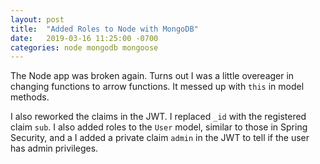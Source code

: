 ```yaml
---
layout: post
title:  "Added Roles to Node with MongoDB"
date:   2019-03-16 11:25:00 -0700
categories: node mongodb mongoose
---
```

The Node app was broken again.  Turns out I was a little overeager in changing
functions to arrow functions.  It messed up with `this` in model methods.

I also reworked the claims in the JWT.  I replaced `_id` with the registered
claim `sub`.  I also added roles to the `User` model, similar to those in
Spring Security, and a I added a private claim `admin` in the JWT to tell if
the user has admin privileges.
